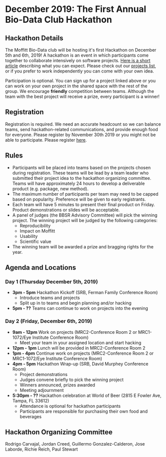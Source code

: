 # December 2019: The First Annual Bio-Data Club Hackathon

## Hackathon Details

The Moffitt Bio-Data club will be hosting it's first Hackathon on December 5th and 6th, 2019! A hackathon is an event in which participants come together to collaborate intensively on software projects. [Here is a short article](https://www.rasmussen.edu/degrees/technology/blog/what-is-a-hackathon/) describing what you can expect. Please check out our [projects list](https://github.com/pstew/biodataclub/blob/master/meetings/december_2019/Project_descriptions.md), or if you prefer to work independently you can come with your own idea.

Participation is optional. You can sign up for a project linked above or you can work on your own project in the shared space with the rest of the group. We encourage **friendly** competition between teams. Although the team with the best project will receive a prize, every participant is a winner! 

## Registration
Registration is required. We need an accurate headcount so we can balance teams, send hackathon-related communications, and provide enough food for everyone. Please register by November 30th 2019 or you might not be able to participate. Please register [here](https://forms.gle/84WHZRkcjfPeh4eg7).

## Rules
- Participants will be placed into teams based on the projects chosen during registration. These teams will be lead by a team leader who submitted their project idea to the hackathon organizing committee. Teams will have approximately 24 hours to develop a deliverable product (e.g. package, new method). 
- The maximum number of participants per team may need to be capped based on popularity. Preference will be given to early registrants.
- Each team will have 5 minutes to present their final product on Friday. Product demonstrations or slides will be acceptable.
- A panel of judges (the BBSR Advisory Committee) will pick the winning project. The winning project will be judged by the following categories:
  - Reproducibility
  - Impact on Moffitt
  - Usability
  - Scientific value
- The winning team will be awarded a prize and bragging rights for the year.

## Agenda and Locations

### Day 1 (Thursday December 5th, 2019)
- **3pm - 5pm** Hackathon Kickoff (SRB, Ferman Family Conference Room)
  - Introduce teams and projects
  - Split up in to teams and begin planning and/or hacking
- **5pm - ??** Teams can continue to work on projects into the evening

### Day 2 (Friday, December 6th, 2019)
- **9am - 12pm** Work on projects (MRC2-Conference Room 2 or MRC1-1072/Eye Institute Conference Room)
  - Meet your team in your assigned location and start hacking
- **12pm - 1pm** Lunch will be provided in MRC2-Conference Room 2
- **1pm - 4pm** Continue work on projects (MRC2-Conference Room 2 or MRC1-1072/Eye Institute Conference Room)
- **4pm - 5pm** Hackathon Wrap-up (SRB, David Murphey Conference Room)
  - Project demonstrations
  - Judges convene briefly to pick the winning project
  - Winners announced, prizes awarded
  - Meeting adjournment
- **5:30pm - ??** Hackathon celebration at World of Beer (2815 E Fowler Ave, Tampa, FL 33612)
  - Attendance is optional for hackathon participants
  - Participants are responsible for purchasing their own food and beverages

## Hackathon Organizing Committee
Rodrigo Carvajal, Jordan Creed, Guillermo Gonzalez-Calderon, Jose Laborde, Richie Reich, Paul Stewart

